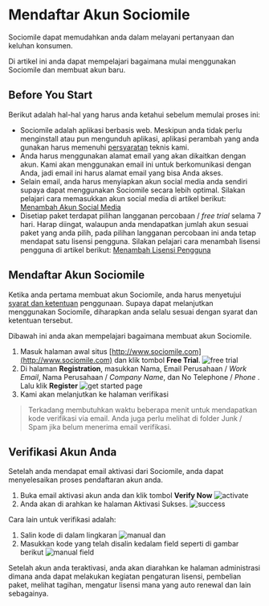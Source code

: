 # Mendaftar Akun Sociomile

Sociomile dapat memudahkan anda dalam melayani pertanyaan dan keluhan konsumen.

Di artikel ini anda dapat mempelajari bagaimana mulai menggunakan Sociomile dan membuat akun baru.

## Before You Start
Berikut adalah hal-hal yang harus anda ketahui sebelum memulai proses ini:

* Sociomile adalah aplikasi berbasis web. Meskipun anda tidak perlu menginstall atau pun mengunduh aplikasi, aplikasi perambah yang anda gunakan harus memenuhi [persyaratan](/sociomile/dukungan-perambah-id.md) teknis kami.
* Anda harus menggunakan alamat email yang akan dikaitkan dengan akun. Kami akan menggunakan email ini untuk berkomunikasi dengan Anda, jadi email ini harus alamat email yang bisa Anda akses.
* Selain email, anda harus menyiapkan akun social media anda sendiri supaya dapat menggunakan Sociomile secara lebih optimal. Silakan pelajari cara memasukkan akun social media di artikel berikut: [Menambah Akun Social Media](http://kb.s45.in/sociomile/menambah-akun-social-media/)
* Disetiap paket terdapat pilihan langganan percobaan / *free trial* selama 7 hari. Harap diingat, walaupun anda mendapatkan jumlah akun sesuai paket yang anda pilih, pada pilihan langganan percobaan ini anda tetap mendapat satu lisensi pengguna. Silakan pelajari cara menambah lisensi pengguna di artikel berikut: [Menambah Lisensi Pengguna](/sociomile/menambah-lisensi-pengguna/)

## Mendaftar Akun Sociomile
Ketika anda pertama membuat akun Sociomile, anda harus menyetujui [syarat dan ketentuan](/sociomile/sociomile-terms-and-conditions/) penggunaan. Supaya dapat melanjutkan menggunakan Sociomile, diharapkan anda selalu sesuai dengan syarat dan ketentuan tersebut.

Dibawah ini anda akan mempelajari bagaimana membuat akun Sociomile.
1. Masuk halaman awal situs [http://www.sociomile.com](http://www.sociomile.com) dan klik tombol **Free Trial**. ![free trial](http://kb.s45.in/wp-content/uploads/2017/10/Screen-Shot-2017-11-16-at-10.45.17.png)
2. Di halaman **Registration**, masukkan Nama, Email Perusahaan / *Work Email*, Nama Perusahaan / *Company Name*, dan No Telephone / *Phone* . Lalu klik **Register** ![get started page](http://kb.s45.in/wp-content/uploads/2017/10/Screen-Shot-2017-11-16-at-14.54.11.png)
3. Kami akan melanjutkan ke halaman verifikasi

> Terkadang membutuhkan waktu beberapa menit untuk mendapatkan kode verifikasi via email. Anda juga perlu melihat di folder Junk / Spam jika belum menerima email verifikasi.

## Verifikasi Akun Anda

Setelah anda mendapat email aktivasi dari Sociomile, anda dapat menyelesaikan proses pendaftaran akun anda.

1. Buka email aktivasi akun anda dan klik tombol **Verify Now**
![activate](http://kb.s45.in/wp-content/uploads/2017/10/Screen-Shot-2017-11-16-at-14.49.54.png)
2. Anda akan di arahkan ke halaman Aktivasi Sukses.
![success](http://kb.s45.in/wp-content/uploads/2017/10/Integrated-Social-Customer-Care-Platform-SocioMile-2017-11-29-14-15-13.png)

Cara lain untuk verifikasi adalah:
1. Salin kode di dalam lingkaran ![manual](http://kb.s45.in/wp-content/uploads/2017/10/Sociomile-Verify-Account-mamangorbacep@gmail.com-Gmail-2017-11-29-14-12-49.png) dan
2. Masukkan kode yang telah disalin kedalam field seperti di gambar berikut ![manual field](http://kb.s45.in/wp-content/uploads/2017/10/Integrated-Social-Customer-Care-Platform-SocioMile-2017-11-29-14-14-40.png)

Setelah akun anda teraktivasi, anda akan diarahkan ke halaman administrasi dimana anda dapat melakukan kegiatan pengaturan lisensi, pembelian paket, melihat tagihan, mengatur lisensi mana yang auto renewal dan lain sebagainya.
